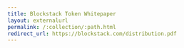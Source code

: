 ```yaml
---
title: Blockstack Token Whitepaper
layout: externalurl
permalink: /:collection/:path.html
redirect_url: https://blockstack.com/distribution.pdf
---
```

